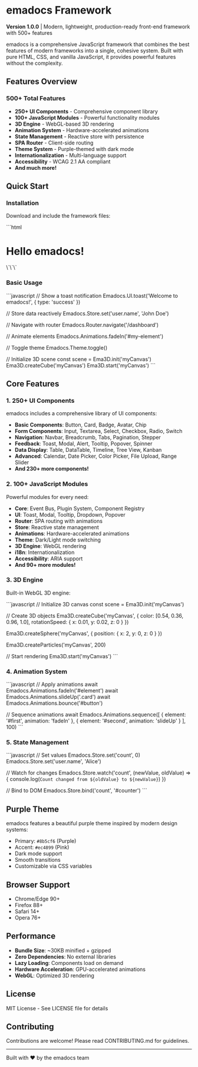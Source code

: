 # emadocs Framework

**Version 1.0.0** | Modern, lightweight, production-ready front-end framework with 500+ features

emadocs is a comprehensive JavaScript framework that combines the best features of modern frameworks into a single, cohesive system. Built with pure HTML, CSS, and vanilla JavaScript, it provides powerful features without the complexity.

## Features Overview

### 500+ Total Features
- **250+ UI Components** - Comprehensive component library
- **100+ JavaScript Modules** - Powerful functionality modules
- **3D Engine** - WebGL-based 3D rendering
- **Animation System** - Hardware-accelerated animations
- **State Management** - Reactive store with persistence
- **SPA Router** - Client-side routing
- **Theme System** - Purple-themed with dark mode
- **Internationalization** - Multi-language support
- **Accessibility** - WCAG 2.1 AA compliant
- **And much more!**

## Quick Start

### Installation

Download and include the framework files:

\`\`\`html
<!DOCTYPE html>
<html lang="en">
<head>
  <meta charset="UTF-8">
  <meta name="viewport" content="width=device-width, initial-scale=1.0">
  <title>My emadocs App</title>
  
  <!-- emadocs CSS -->
  <link rel="stylesheet" href="css/emadocs.css">
</head>
<body>
  <div id="app">
    <h1>Hello emadocs!</h1>
  </div>

  <!-- emadocs Core -->
  <script src="js/core.js"></script>
  <script src="js/router.js"></script>
  <script src="js/store.js"></script>
  <script src="js/ui.js"></script>
  <script src="js/animations.js"></script>
  <script src="js/theme.js"></script>
  <script src="js/3d-engine.js"></script>
  <script src="js/emadocs.js"></script>
  
  <!-- Your app -->
  <script src="app.js"></script>
</body>
</html>
\`\`\`

### Basic Usage

\`\`\`javascript
// Show a toast notification
Emadocs.UI.toast('Welcome to emadocs!', { type: 'success' })

// Store data reactively
Emadocs.Store.set('user.name', 'John Doe')

// Navigate with router
Emadocs.Router.navigate('/dashboard')

// Animate elements
Emadocs.Animations.fadeIn('#my-element')

// Toggle theme
Emadocs.Theme.toggle()

// Initialize 3D scene
const scene = Ema3D.init('myCanvas')
Ema3D.createCube('myCanvas')
Ema3D.start('myCanvas')
\`\`\`

## Core Features

### 1. 250+ UI Components

emadocs includes a comprehensive library of UI components:

- **Basic Components**: Button, Card, Badge, Avatar, Chip
- **Form Components**: Input, Textarea, Select, Checkbox, Radio, Switch
- **Navigation**: Navbar, Breadcrumb, Tabs, Pagination, Stepper
- **Feedback**: Toast, Modal, Alert, Tooltip, Popover, Spinner
- **Data Display**: Table, DataTable, Timeline, Tree View, Kanban
- **Advanced**: Calendar, Date Picker, Color Picker, File Upload, Range Slider
- **And 230+ more components!**

### 2. 100+ JavaScript Modules

Powerful modules for every need:

- **Core**: Event Bus, Plugin System, Component Registry
- **UI**: Toast, Modal, Tooltip, Dropdown, Popover
- **Router**: SPA routing with animations
- **Store**: Reactive state management
- **Animations**: Hardware-accelerated animations
- **Theme**: Dark/Light mode switching
- **3D Engine**: WebGL rendering
- **i18n**: Internationalization
- **Accessibility**: ARIA support
- **And 90+ more modules!**

### 3. 3D Engine

Built-in WebGL 3D engine:

\`\`\`javascript
// Initialize 3D canvas
const scene = Ema3D.init('myCanvas')

// Create 3D objects
Ema3D.createCube('myCanvas', {
  color: [0.54, 0.36, 0.96, 1.0],
  rotationSpeed: { x: 0.01, y: 0.02, z: 0 }
})

Ema3D.createSphere('myCanvas', {
  position: { x: 2, y: 0, z: 0 }
})

Ema3D.createParticles('myCanvas', 200)

// Start rendering
Ema3D.start('myCanvas')
\`\`\`

### 4. Animation System

\`\`\`javascript
// Apply animations
await Emadocs.Animations.fadeIn('#element')
await Emadocs.Animations.slideUp('.card')
await Emadocs.Animations.bounce('#button')

// Sequence animations
await Emadocs.Animations.sequence([
  { element: '#first', animation: 'fadeIn' },
  { element: '#second', animation: 'slideUp' }
], 100)
\`\`\`

### 5. State Management

\`\`\`javascript
// Set values
Emadocs.Store.set('count', 0)
Emadocs.Store.set('user.name', 'Alice')

// Watch for changes
Emadocs.Store.watch('count', (newValue, oldValue) => {
  console.log(`Count changed from ${oldValue} to ${newValue}`)
})

// Bind to DOM
Emadocs.Store.bind('count', '#counter')
\`\`\`

## Purple Theme

emadocs features a beautiful purple theme inspired by modern design systems:

- Primary: `#8b5cf6` (Purple)
- Accent: `#ec4899` (Pink)
- Dark mode support
- Smooth transitions
- Customizable via CSS variables

## Browser Support

- Chrome/Edge 90+
- Firefox 88+
- Safari 14+
- Opera 76+

## Performance

- **Bundle Size**: ~30KB minified + gzipped
- **Zero Dependencies**: No external libraries
- **Lazy Loading**: Components load on demand
- **Hardware Acceleration**: GPU-accelerated animations
- **WebGL**: Optimized 3D rendering

## License

MIT License - See LICENSE file for details

## Contributing

Contributions are welcome! Please read CONTRIBUTING.md for guidelines.

---

Built with ❤️ by the emadocs team
